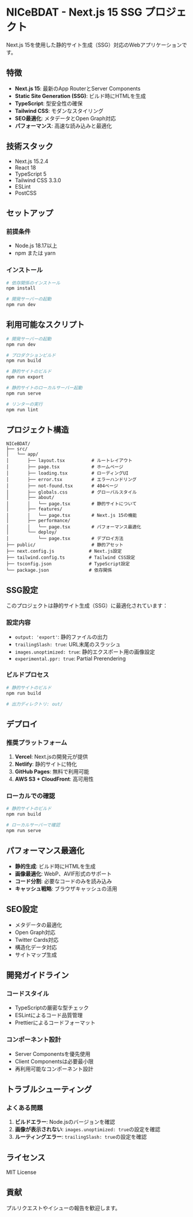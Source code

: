 # NICeBDAT - Next.js 15 SSG プロジェクト

Next.js 15を使用した静的サイト生成（SSG）対応のWebアプリケーションです。

## 特徴

- **Next.js 15**: 最新のApp RouterとServer Components
- **Static Site Generation (SSG)**: ビルド時にHTMLを生成
- **TypeScript**: 型安全性の確保
- **Tailwind CSS**: モダンなスタイリング
- **SEO最適化**: メタデータとOpen Graph対応
- **パフォーマンス**: 高速な読み込みと最適化

## 技術スタック

- Next.js 15.2.4
- React 18
- TypeScript 5
- Tailwind CSS 3.3.0
- ESLint
- PostCSS

## セットアップ

### 前提条件

- Node.js 18.17以上
- npm または yarn

### インストール

```bash
# 依存関係のインストール
npm install

# 開発サーバーの起動
npm run dev
```

## 利用可能なスクリプト

```bash
# 開発サーバーの起動
npm run dev

# プロダクションビルド
npm run build

# 静的サイトのビルド
npm run export

# 静的サイトのローカルサーバー起動
npm run serve

# リンターの実行
npm run lint
```

## プロジェクト構造

```
NICeBDAT/
├── src/
│   └── app/
│       ├── layout.tsx          # ルートレイアウト
│       ├── page.tsx            # ホームページ
│       ├── loading.tsx         # ローディングUI
│       ├── error.tsx           # エラーハンドリング
│       ├── not-found.tsx       # 404ページ
│       ├── globals.css         # グローバルスタイル
│       ├── about/
│       │   └── page.tsx        # 静的サイトについて
│       ├── features/
│       │   └── page.tsx        # Next.js 15の機能
│       ├── performance/
│       │   └── page.tsx        # パフォーマンス最適化
│       └── deploy/
│           └── page.tsx        # デプロイ方法
├── public/                     # 静的アセット
├── next.config.js             # Next.js設定
├── tailwind.config.ts         # Tailwind CSS設定
├── tsconfig.json              # TypeScript設定
└── package.json               # 依存関係
```

## SSG設定

このプロジェクトは静的サイト生成（SSG）に最適化されています：

### 設定内容

- `output: 'export'`: 静的ファイルの出力
- `trailingSlash: true`: URL末尾のスラッシュ
- `images.unoptimized: true`: 静的エクスポート用の画像設定
- `experimental.ppr: true`: Partial Prerendering

### ビルドプロセス

```bash
# 静的サイトのビルド
npm run build

# 出力ディレクトリ: out/
```

## デプロイ

### 推奨プラットフォーム

1. **Vercel**: Next.jsの開発元が提供
2. **Netlify**: 静的サイトに特化
3. **GitHub Pages**: 無料で利用可能
4. **AWS S3 + CloudFront**: 高可用性

### ローカルでの確認

```bash
# 静的サイトのビルド
npm run build

# ローカルサーバーで確認
npm run serve
```

## パフォーマンス最適化

- **静的生成**: ビルド時にHTMLを生成
- **画像最適化**: WebP、AVIF形式のサポート
- **コード分割**: 必要なコードのみを読み込み
- **キャッシュ戦略**: ブラウザキャッシュの活用

## SEO設定

- メタデータの最適化
- Open Graph対応
- Twitter Cards対応
- 構造化データ対応
- サイトマップ生成

## 開発ガイドライン

### コードスタイル

- TypeScriptの厳密な型チェック
- ESLintによるコード品質管理
- Prettierによるコードフォーマット

### コンポーネント設計

- Server Componentsを優先使用
- Client Componentsは必要最小限
- 再利用可能なコンポーネント設計

## トラブルシューティング

### よくある問題

1. **ビルドエラー**: Node.jsのバージョンを確認
2. **画像が表示されない**: `images.unoptimized: true`の設定を確認
3. **ルーティングエラー**: `trailingSlash: true`の設定を確認

## ライセンス

MIT License

## 貢献

プルリクエストやイシューの報告を歓迎します。 